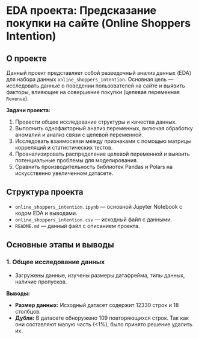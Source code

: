 # EDA проекта: Предсказание покупки на сайте (Online Shoppers Intention)

## О проекте

Данный проект представляет собой разведочный анализ данных (EDA) для набора данных `online_shoppers_intention`. Основная цель — исследовать данные о поведении пользователей на сайте и выявить факторы, влияющие на совершение покупки (целевая переменная `Revenue`).

**Задачи проекта:**
1.  Провести общее исследование структуры и качества данных.
2.  Выполнить однофакторный анализ переменных, включая обработку аномалий и анализ связи с целевой переменной.
3.  Исследовать взаимосвязи между признаками с помощью матрицы корреляций и статистических тестов.
4.  Проанализировать распределение целевой переменной и выявить потенциальные проблемы для моделирования.
5.  Сравнить производительность библиотек Pandas и Polars на искусственно увеличенном датасете.

## Структура проекта

*   `online_shoppers_intention.ipynb` — основной Jupyter Notebook с кодом EDA и выводами.
*   `online_shoppers_intention.csv` — исходный файл с данными.
*   `README.md` — данный файл с описанием проекта.

## Основные этапы и выводы

### 1. Общее исследование данных

*   Загружены данные, изучены размеры датафрейма, типы данных, наличие пропусков.

**Выводы:**
*   **Размер данных:** Исходный датасет содержит 12330 строк и 18 столбцов.
*   **Дубли:** В датасете обноружено 109 повторяющихся строк. Так как они составляют малую часть (<1%), было принято решение удалить их.


